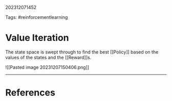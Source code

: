 202312071452

Tags: #reinforcementlearning 

# Value Iteration
The state space is swept through to find the best [[Policy]] based on the values of the states and the [[Reward]]s.

![[Pasted image 20231207150406.png]]


---
# References
